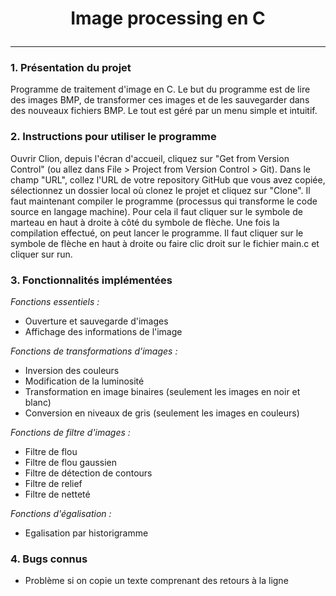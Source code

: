 # <p align="center">**Image processing en C**</p>
____
### 1. Présentation du projet
Programme de traitement d'image en C. Le but du programme est de lire des images BMP, de transformer ces images et de les sauvegarder dans des nouveaux fichiers BMP. 
Le tout est géré par un menu simple et intuitif.

### 2. Instructions pour utiliser le programme
Ouvrir Clion, depuis l'écran d'accueil, cliquez sur "Get from Version Control" (ou allez dans File > Project from Version Control > Git). 
Dans le champ "URL", collez l'URL de votre repository GitHub que vous avez copiée, sélectionnez un dossier local où clonez le projet et cliquez sur "Clone".
Il faut maintenant compiler le programme (processus qui transforme le code source en langage machine). Pour cela il faut cliquer sur le symbole 
de marteau en haut à droite à côté du symbole de flèche. Une fois la compilation effectué, on peut lancer le programme. Il faut cliquer sur le symbole de flèche en haut 
à droite ou faire clic droit sur le fichier main.c et cliquer sur run.

### 3. Fonctionnalités implémentées 
*Fonctions essentiels :*
- Ouverture et sauvegarde d'images
- Affichage des informations de l'image

*Fonctions de transformations d'images :*
- Inversion des couleurs 
- Modification de la luminosité 
- Transformation en image binaires (seulement les images en noir et blanc)
- Conversion en niveaux de gris (seulement les images en couleurs)

*Fonctions de filtre d'images :*
- Filtre de flou 
- Filtre de flou gaussien
- Filtre de détection de contours 
- Filtre de relief 
- Filtre de netteté

*Fonctions d'égalisation :*
- Egalisation par historigramme 

### 4. Bugs connus 
- Problème si on copie un texte comprenant des retours à la ligne